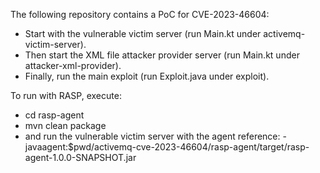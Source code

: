 The following repository contains a PoC for CVE-2023-46604:
- Start with the vulnerable victim server (run Main.kt under activemq-victim-server).
- Then start the XML file attacker provider server (run Main.kt under attacker-xml-provider).
- Finally, run the main exploit (run Exploit.java under exploit).

To run with RASP, execute:
- cd rasp-agent
- mvn clean package
- and run the vulnerable victim server with the agent reference: -javaagent:$pwd/activemq-cve-2023-46604/rasp-agent/target/rasp-agent-1.0.0-SNAPSHOT.jar 
